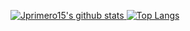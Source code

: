 [![Jprimero15's github stats](https://github-readme-stats-eosin-five.vercel.app/api?username=Jprimero15&show_icons=true&count_private=true&include_all_commits=true&hide_border=true&theme=buefy)
![Top Langs](https://github-readme-stats-eosin-five.vercel.app/api/top-langs/?username=Jprimero15&layout=compact&hide_border=true&include_all_commits=true&theme=buefy)](https://github.com/Jprimero15)
